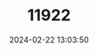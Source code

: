 ---
title: "11922"
category: "Pleuronaia dolabelloides"
draft: false
date: 2024-02-22 13:03:50
languages:
  English: ["Slab-sided Naiad", "Slabside Pearlymussel", "Slab-sided Pearly Mussel"]
---